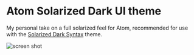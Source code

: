 # Atom Solarized Dark UI theme

My personal take on a full solarized feel for Atom, recommended for use with the
[Solarized Dark Syntax](https://github.com/atom/solarized-dark-syntax) theme.

![screen shot](https://f.cloud.github.com/assets/136521/2304949/df273aea-a23d-11e3-91fd-182b5f2212cf.png)
